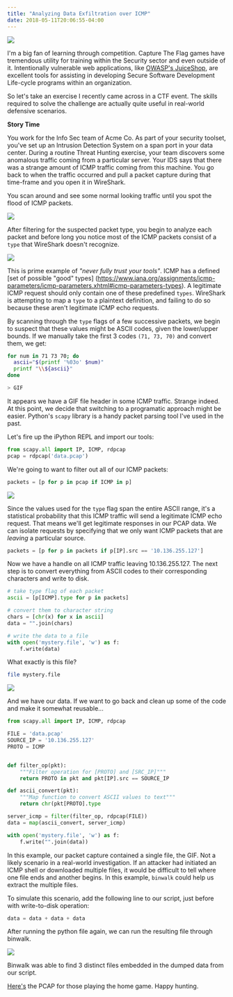 ```yaml
---
title: "Analyzing Data Exfiltration over ICMP"
date: 2018-05-11T20:06:55-04:00
---
```


![](title.jpg)

I'm a big fan of learning through competition. Capture The Flag games have tremendous utility for
training within the Security sector and even outside of it. Intentionally vulnerable web
applications, like [OWASP's JuiceShop](https://www.owasp.org/index.php/OWASP_Juice_Shop_Project), 
are excellent tools for assisting in developing Secure Software Development Life-cycle programs
within an organization.

So let's take an exercise I recently came across in a CTF event. The skills required to solve the
challenge are actually quite useful in real-world defensive scenarios.

**Story Time**

You work for the Info Sec team of Acme Co. As part of your security toolset, you've set up an
Intrusion Detection System on a span port in your data center. During a routine Threat Hunting
exercise, your team discovers some anomalous traffic coming from a particular server. Your IDS
says that there was a strange amount of ICMP traffic coming from this machine. You go back to when
the traffic occurred and pull a packet capture during that time-frame and you open it in WireShark.

You scan around and see some normal looking traffic until you spot the flood of ICMP packets.

![](2.png)

After filtering for the suspected packet type, you begin to analyze each packet and before long you
notice most of the ICMP packets consist of a `type` that WireShark doesn't recognize. 

![](3.png)

This is prime example of _"never fully trust your tools"_. ICMP has a defined 
[set of possible "good" types]
(https://www.iana.org/assignments/icmp-parameters/icmp-parameters.xhtml#icmp-parameters-types).
A legitimate ICMP request should only contain one of these predefined `types`. WireShark is
attempting to map a `type` to a plaintext definition, and failing to do so because these aren't
legitimate ICMP echo requests.

By scanning through the `type` flags of a few successive packets, we begin to suspect that these
values might be ASCII codes, given the lower/upper bounds. If we manually take the first 3 codes
`(71, 73, 70)` and convert them, we get:

```sh
for num in 71 73 70; do 
  ascii="$(printf '%03o' $num)"
  printf "\\${ascii}"
done

> GIF
```

It appears we have a GIF file header in some ICMP traffic. Strange indeed.  At this point, we
decide that switching to a programatic approach might be easier. Python's `scapy` library is a handy
packet parsing tool I've used in the past.

Let's fire up the iPython REPL and import our tools:

```python
from scapy.all import IP, ICMP, rdpcap
pcap = rdpcap('data.pcap')
```

We're going to want to filter out all of our ICMP packets:

```python
packets = [p for p in pcap if ICMP in p]
```

![](4.png)

Since the values used for the `type` flag span the entire ASCII range, it's a statistical
probability that this ICMP traffic will send a legitimate ICMP echo request. That means we'll get
legitimate responses in our PCAP data. We can isolate requests by specifying that we only want ICMP
packets that are _leaving_ a particular source.

```python 
packets = [p for p in packets if p[IP].src == '10.136.255.127']
```

Now we have a handle on all ICMP traffic leaving 10.136.255.127. The next step is to convert
everything from ASCII codes to their corresponding characters and write to disk.

```python
# take type flag of each packet
ascii = [p[ICMP].type for p in packets]

# convert them to character string
chars = [chr(x) for x in ascii]
data = "".join(chars)

# write the data to a file
with open('mystery.file', 'w') as f:
    f.write(data)
```

What exactly is this file?

```sh
file mystery.file
```

![](5.png)

And we have our data. If we want to go back and clean up some of the code and make it somewhat
reusable...

```python
from scapy.all import IP, ICMP, rdpcap

FILE = 'data.pcap'
SOURCE_IP = '10.136.255.127'
PROTO = ICMP


def filter_op(pkt):
    """Filter operation for [PROTO] and [SRC_IP]"""
    return PROTO in pkt and pkt[IP].src == SOURCE_IP

def ascii_convert(pkt):
    """Map function to convert ASCII values to text"""
    return chr(pkt[PROTO].type

server_icmp = filter(filter_op, rdpcap(FILE))
data = map(ascii_convert, server_icmp)

with open('mystery.file', 'w') as f:
    f.write("".join(data))

```

In this example, our packet capture contained a single file, the GIF. Not a likely scenario in a
real-world investigation. If an attacker had initiated an ICMP shell or downloaded multiple files,
it would be difficult to tell where one file ends and another begins. In this example, `binwalk`
could help us extract the multiple files.

To simulate this scenario, add the following line to our script, just before with write-to-disk
operation:

```python
data = data + data + data
```

After running the python file again, we can run the resulting file through binwalk.

![](6.png)

Binwalk was able to find 3 distinct files embedded in the dumped data from our script.

[Here's](data.pcap) the PCAP for those playing the home game. Happy hunting.

